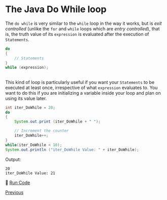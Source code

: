 # The Java Do While loop

The `do while` is very similar to the `while` loop in the way it works, but is _exit controlled_ (unlike the `for` and `while` loops which are _entry controlled_), that is, the truth value of its `expression` is evaluated after the execution of `Statements`.

```java
do
{
    // Statements
}
while (expression);
```

##  

This kind of loop is particularly useful if you want your `Statements` to be executed at least once, irrespective of what `expression` evaluates to. You want to do this if you are initializing a variable inside your loop and plan on using its value later.

```java
int iter_DoWhile = 20;
do
{
    System.out.print (iter_DoWhile + " ");

    // Increment the counter
    iter_DoWhile++;
}
while(iter_DoWhile < 10);
System.out.println ("iter_DoWhile Value: " + iter_DoWhile);
```

Output:

```
20
iter_DoWhile Value: 21
```

:rocket: [Run Code](https://repl.it/CJYl/0)

[Previous](Java-Loops)
